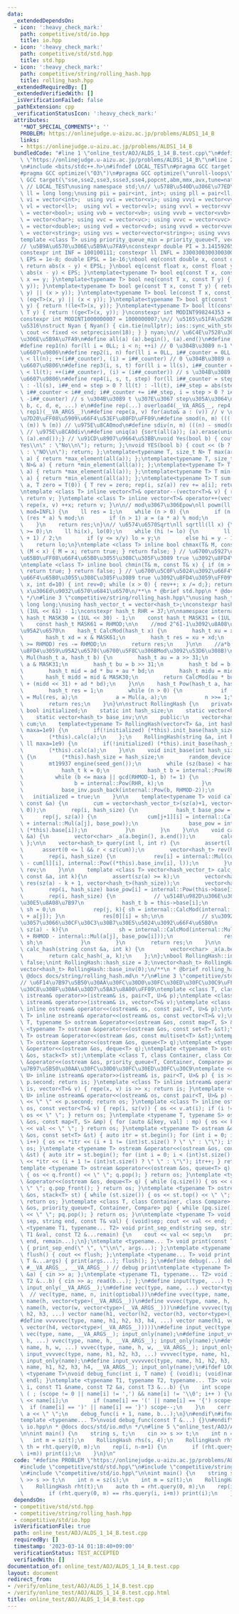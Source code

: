 ```yaml
---
data:
  _extendedDependsOn:
  - icon: ':heavy_check_mark:'
    path: competitive/std/io.hpp
    title: io.hpp
  - icon: ':heavy_check_mark:'
    path: competitive/std/std.hpp
    title: std.hpp
  - icon: ':heavy_check_mark:'
    path: competitive/string/rolling_hash.hpp
    title: rolling_hash.hpp
  _extendedRequiredBy: []
  _extendedVerifiedWith: []
  _isVerificationFailed: false
  _pathExtension: cpp
  _verificationStatusIcon: ':heavy_check_mark:'
  attributes:
    '*NOT_SPECIAL_COMMENTS*': ''
    PROBLEM: https://onlinejudge.u-aizu.ac.jp/problems/ALDS1_14_B
    links:
    - https://onlinejudge.u-aizu.ac.jp/problems/ALDS1_14_B
  bundledCode: "#line 1 \"online_test/AOJ/ALDS_1_14_B.test.cpp\"\n#define PROBLEM\
    \ \"https://onlinejudge.u-aizu.ac.jp/problems/ALDS1_14_B\"\n#line 2 \"competitive/std/std.hpp\"\
    \n#include <bits/stdc++.h>\n#ifndef LOCAL_TEST\n#pragma GCC target (\"avx\")\n\
    #pragma GCC optimize(\"O3\")\n#pragma GCC optimize(\"unroll-loops\")\n#pragma\
    \ GCC target(\"sse,sse2,sse3,ssse3,sse4,popcnt,abm,mmx,avx,tune=native\")\n#endif\
    \ // LOCAL_TEST\nusing namespace std;\n// \u578B\u540D\u306E\u77ED\u7E2E\nusing\
    \ ll = long long;\nusing pii = pair<int, int>; using pll = pair<ll, ll>;\nusing\
    \ vi = vector<int>;  using vvi = vector<vi>; using vvvi = vector<vvi>;\nusing\
    \ vl = vector<ll>;  using vvl = vector<vl>; using vvvl = vector<vvl>;\nusing vb\
    \ = vector<bool>; using vvb = vector<vb>; using vvvb = vector<vvb>;\nusing vc\
    \ = vector<char>; using vvc = vector<vc>; using vvvc = vector<vvc>;\nusing vd\
    \ = vector<double>; using vvd = vector<vd>; using vvvd = vector<vvd>;\nusing vs\
    \ = vector<string>; using vvs = vector<vector<string>>; using vvvs = vector<vector<vector<string>>>;\n\
    template <class T> using priority_queue_min = priority_queue<T, vector<T>, greater<T>>;\n\
    // \u5B9A\u6570\u306E\u5B9A\u7FA9\nconstexpr double PI = 3.14159265358979323;\n\
    constexpr int INF = 100100111; constexpr ll INFL = 3300300300300300491LL;\nfloat\
    \ EPS = 1e-8; double EPSL = 1e-16;\nbool eq(const double x, const double y) {\
    \ return abs(x - y) < EPSL; }\nbool eq(const float x, const float y) { return\
    \ abs(x - y) < EPS; }\ntemplate<typename T> bool eq(const T x, const T y) { return\
    \ x == y; }\ntemplate<typename T> bool neq(const T x, const T y) { return !(eq<T>(x,\
    \ y)); }\ntemplate<typename T> bool ge(const T x, const T y) { return (eq<T>(x,\
    \ y) || (x > y)); }\ntemplate<typename T> bool le(const T x, const T y) { return\
    \ (eq<T>(x, y) || (x < y)); }\ntemplate<typename T> bool gt(const T x, const T\
    \ y) { return !(le<T>(x, y)); }\ntemplate<typename T> bool lt(const T x, const\
    \ T y) { return !(ge<T>(x, y)); }\nconstexpr int MODINT998244353 = 998244353;\n\
    constexpr int MODINT1000000007 = 1000000007;\n// \u5165\u51FA\u529B\u9AD8\u901F\
    \u5316\nstruct Nyan { Nyan() { cin.tie(nullptr); ios::sync_with_stdio(false);\
    \ cout << fixed << setprecision(18); } } nyan;\n// \u6C4E\u7528\u30DE\u30AF\u30ED\
    \u306E\u5B9A\u7FA9\n#define all(a) (a).begin(), (a).end()\n#define sz(x) ((int)(x).size())\n\
    #define rep1(n) for(ll i = 0LL; i < n; ++i) // 0 \u304B\u3089 n-1 \u307E\u3067\
    \u6607\u9806\n#define rep2(i, n) for(ll i = 0LL, i##_counter = 0LL; i##_counter\
    \ < ll(n); ++(i##_counter), (i) = i##_counter) // 0 \u304B\u3089 n-1 \u307E\u3067\
    \u6607\u9806\n#define rep3(i, s, t) for(ll i = ll(s), i##_counter = ll(s); i##_counter\
    \ < ll(t); ++(i##_counter), (i) = (i##_counter)) // s \u304B\u3089 t \u307E\u3067\
    \u6607\u9806\n#define rep4(i, s, t, step) for(ll i##_counter = step > 0 ? ll(s)\
    \ : -ll(s), i##_end = step > 0 ? ll(t) : -ll(t), i##_step = abs(step), i = ll(s);\
    \ i##_counter < i##_end; i##_counter += i##_step, i = step > 0 ? i##_counter :\
    \ -i##_counter) // s \u304B\u3089 t \u307E\u3067 step\u305A\u3064\n#define overload4(a,\
    \ b, c, d, e, ...) e\n#define rep(...) overload4(__VA_ARGS__, rep4, rep3, rep2,\
    \ rep1)(__VA_ARGS__)\n#define repe(a, v) for(auto& a : (v)) // v \u306E\u5168\u8981\
    \u7D20\uFF08\u5909\u66F4\u53EF\u80FD\uFF09\n#define smod(n, m) ((((n) % (m)) +\
    \ (m)) % (m)) // \u975E\u8CA0mod\n#define sdiv(n, m) (((n) - smod(n, m)) / (m))\
    \ // \u975E\u8CA0div\n#define uniq(a) {sort(all(a)); (a).erase(unique(all(a)),\
    \ (a).end());} // \u91CD\u8907\u9664\u53BB\nvoid Yes(bool b) { cout << (b ? \"\
    Yes\\n\" : \"No\\n\"); return; };\nvoid YES(bool b) { cout << (b ? \"YES\\n\"\
    \ : \"NO\\n\"); return; };\ntemplate<typename T, size_t N> T max(array<T, N>&\
    \ a) { return *max_element(all(a)); };\ntemplate<typename T, size_t N> T min(array<T,\
    \ N>& a) { return *min_element(all(a)); };\ntemplate<typename T> T max(vector<T>&\
    \ a) { return *max_element(all(a)); };\ntemplate<typename T> T min(vector<T>&\
    \ a) { return *min_element(all(a)); };\ntemplate<typename T> T sum(vector<T>&\
    \ a, T zero = T(0)) { T rev = zero; rep(i, sz(a)) rev += a[i]; return rev; };\n\
    \ntemplate <class T> inline vector<T>& operator--(vector<T>& v) { repe(x, v) --x;\
    \ return v; }\ntemplate <class T> inline vector<T>& operator++(vector<T>& v) {\
    \ repe(x, v) ++x; return v; }\n\n// mod\u3067\u306Epow\nll powm(ll a, ll n, ll\
    \ mod=INFL) {\n    ll res = 1;\n    while (n > 0) {\n        if (n & 1) res =\
    \ (res * a) % mod;\n        if (n > 1) a = (a * a) % mod;\n        n >>= 1;\n\
    \    }\n    return res;\n}\n// \u6574\u6570Sqrt\nll sqrtll(ll x) {\n    assert(x\
    \ >= 0);\n    ll hi(x), lo(0);\n    while (hi != lo) {\n        ll y = (hi + lo\
    \ + 1) / 2;\n        if (y <= x/y) lo = y;\n        else hi = y - 1;\n    }\n\
    \    return lo;\n}\ntemplate <class T> inline bool chmax(T& M, const T& x) { if\
    \ (M < x) { M = x; return true; } return false; } // \u6700\u5927\u5024\u3092\u66F4\
    \u65B0\uFF08\u66F4\u65B0\u3055\u308C\u305F\u3089 true \u3092\u8FD4\u3059\uFF09\
    \ntemplate <class T> inline bool chmin(T& m, const T& x) { if (m > x) { m = x;\
    \ return true; } return false; } // \u6700\u5C0F\u5024\u3092\u66F4\u65B0\uFF08\
    \u66F4\u65B0\u3055\u308C\u305F\u3089 true \u3092\u8FD4\u3059\uFF09\nint digit(ll\
    \ x, int d=10) { int rev=0; while (x > 0) { rev++; x /= d;}; return rev; } //\
    \ x\u306Ed\u9032\u6570\u6841\u6570\n/**\n * @brief std.hpp\n * @docs docs/std/std.md\n\
    \ */\n#line 3 \"competitive/string/rolling_hash.hpp\"\nusing hash_t = unsigned\
    \ long long;\nusing hash_vector_t = vector<hash_t>;\nconstexpr hash_t RHMOD =\
    \ (1UL << 61) - 1;\nconstexpr hash_t RHR = 37;\n\nnamespace internal {\n    const\
    \ hash_t MASK30 = (1UL << 30) - 1;\n    const hash_t MASK31 = (1UL << 31) - 1;\n\
    \    const hash_t MASK61 = RHMOD;\n\n    //mod 2^61-1\u3092\u8A08\u7B97\u3059\u308B\
    \u95A2\u6570\n    hash_t CalcMod(hash_t x) {\n        hash_t xu = x >> 61;\n \
    \       hash_t xd = x & MASK61;\n        hash_t res = xu + xd;\n        if (res\
    \ >= RHMOD) res -= RHMOD;\n        return res;\n    }\n\n    //a*b mod 2^61-1\u3092\
    \u8FD4\u3059\u95A2\u6570(\u6700\u5F8C\u306BMod\u3092\u53D6\u308B)\n    hash_t\
    \ Mul(hash_t a, hash_t b) {\n        hash_t au = a >> 31;\n        hash_t ad =\
    \ a & MASK31;\n        hash_t bu = b >> 31;\n        hash_t bd = b & MASK31;\n\
    \        hash_t mid = ad * bu + au * bd;\n        hash_t midu = mid >> 30;\n \
    \       hash_t midd = mid & MASK30;\n        return CalcMod(au * bu * 2 + midu\
    \ + (midd << 31) + ad * bd);\n    }\n\n    hash_t Pow(hash_t a, hash_t n) {\n\
    \        hash_t res = 1;\n        while (n > 0) {\n            if (n & 1) res\
    \ = Mul(res, a);\n            a = Mul(a, a);\n            n >>= 1;\n        }\n\
    \        return res;\n    }\n}\n\nstruct RollingHash {\n    private:\n    static\
    \ bool initialized;\n    static int hash_size;\n    static vector<hash_t> base;\n\
    \    static vector<hash_t> base_inv;\n\n    public:\n    vector<hash_vector_t>\
    \ cum;\n    template<typename T> RollingHash(vector<T> &a, int hash_size=3, ll\
    \ maxa=1e9) {\n        if(!initialized) (*this).init_base(hash_size, maxa);\n\
    \        (*this).calc(a);\n    };\n    RollingHash(string &a, int hash_size=3,\
    \ ll maxa=1e9) {\n        if(!initialized) (*this).init_base(hash_size, maxa);\n\
    \        (*this).calc(a);\n    }\n\n    void init_base(int hash_size, ll maxa)\
    \ {\n        (*this).hash_size = hash_size;\n        random_device seed_gen;\n\
    \        mt19937 engine(seed_gen());\n        while (sz(base) < hash_size) {\n\
    \            hash_t k = 0;\n            hash_t b = internal::Pow(RHR, k);\n  \
    \          while (b <= maxa || gcd(RHMOD-1, b) != 1) {\n                k = engine();\n\
    \                b = internal::Pow(RHR, k);\n            }\n            base.push_back(b);\n\
    \            base_inv.push_back(internal::Pow(b, RHMOD-2));\n        }\n     \
    \   initialized = true;\n    }\n\n    template<typename T> void calc(vector<T>\
    \ const &a) {\n        cum = vector<hash_vector_t>(sz(a)+1, vector<hash_t>(hash_size,\
    \ 0));\n        rep(i, hash_size) {\n            hash_t base_pow = 1;\n      \
    \      rep(j, sz(a)) {\n                cum[j+1][i] = internal::CalcMod(cum[j][i]\
    \ + internal::Mul(a[j], base_pow));\n                base_pow = internal::Mul(base_pow,\
    \ (*this).base[i]);\n            }\n        }\n    }\n\n    void calc(string const\
    \ &a) {\n        vector<char> _a(a.begin(), a.end());\n        calc(_a);\n   \
    \ };\n\n    vector<hash_t> query(int l, int r) {\n        assert(l <= r);\n  \
    \      assert(0 <= l && r < sz(cum));\n        vector<hash_t> rev(hash_size);\n\
    \        rep(i, hash_size) {\n            rev[i] = internal::Mul(cum[r][i] + RHMOD\
    \ - cum[l][i], internal::Pow((*this).base_inv[i], l));\n        }\n        return\
    \ rev;\n    }\n\n    template <class T> vector<hash_vector_t> calc_hash(vector<T>\
    \ const &a, int k){\n        assert(sz(a) >= k);\n        vector<hash_vector_t>\
    \ res(sz(a) - k + 1, vector<hash_t>(hash_size));\n        vector<hash_t> base_pow(hash_size);\n\
    \        rep(i, hash_size) base_pow[i] = internal::Pow(this->base[i], k);\n\n\
    \        rep(i, hash_size) {\n            // \u5148\u982D\u306E\u30CF\u30C3\u30B7\
    \u30E5\u8A08\u7B97\n            hash_t b = this->base[i];\n            hash_t\
    \ sh = 0;\n            rep(j, k){ sh = internal::CalcMod(internal::Mul(sh, b)\
    \ + a[j]); }\n            res[0][i] = sh;\n\n            // s\u3092\u305A\u3089\
    \u3057\u3066\u30CF\u30C3\u30B7\u30E5\u5024\u3092\u66F4\u65B0\n            rep(j,\
    \ sz(a) - k){\n                sh = internal::CalcMod(internal::Mul(sh, b) + a[j+k]\
    \ + RHMOD - internal::Mul(a[j], base_pow[i]));\n                res[j+1][i] =\
    \ sh;\n            }\n        }\n        return res;\n    }\n\n    vector<hash_vector_t>\
    \ calc_hash(string const &a, int k) {\n        vector<char> _a(a.begin(), a.end());\n\
    \        return calc_hash(_a, k);\n    };\n};\nbool RollingHash::initialized =\
    \ false;\nint RollingHash::hash_size = 3;\nvector<hash_t> RollingHash::base(0);\n\
    vector<hash_t> RollingHash::base_inv(0);\n/**\n * @brief rolling_hash.hpp\n *\
    \ @docs docs/string/rolling_hash.md\n */\n#line 3 \"competitive/std/io.hpp\"\n\
    // \u6F14\u7B97\u5B50\u30AA\u30FC\u30D0\u30FC\u30ED\u30FC\u30C9\uFF08\u30D7\u30ED\
    \u30C8\u30BF\u30A4\u30D7\u5BA3\u8A00\uFF09\ntemplate <class T, class U> inline\
    \ istream& operator>>(istream& is, pair<T, U>& p);\ntemplate <class T> inline\
    \ istream& operator>>(istream& is, vector<T>& v);\ntemplate <class T, class U>\
    \ inline ostream& operator<<(ostream& os, const pair<T, U>& p);\ntemplate <class\
    \ T> inline ostream& operator<<(ostream& os, const vector<T>& v);\ntemplate <typename\
    \ T, typename S> ostream &operator<<(ostream &os, const map<T, S> &mp);\ntemplate\
    \ <typename T> ostream &operator<<(ostream &os, const set<T> &st);\ntemplate <typename\
    \ T> ostream &operator<<(ostream &os, const multiset<T> &st);\ntemplate <typename\
    \ T> ostream &operator<<(ostream &os, queue<T> q);\ntemplate <typename T> ostream\
    \ &operator<<(ostream &os, deque<T> q);\ntemplate <typename T> ostream &operator<<(ostream\
    \ &os, stack<T> st);\ntemplate <class T, class Container, class Compare> ostream\
    \ &operator<<(ostream &os, priority_queue<T, Container, Compare> pq);\n\n// \u6F14\
    \u7B97\u5B50\u30AA\u30FC\u30D0\u30FC\u30ED\u30FC\u30C9\ntemplate <class T, class\
    \ U> inline istream& operator>>(istream& is, pair<T, U>& p) { is >> p.first >>\
    \ p.second; return is; }\ntemplate <class T> inline istream& operator>>(istream&\
    \ is, vector<T>& v) { repe(x, v) is >> x; return is; }\ntemplate <class T, class\
    \ U> inline ostream& operator<<(ostream& os, const pair<T, U>& p) { os << p.first\
    \ << \" \" << p.second; return os; }\ntemplate <class T> inline ostream& operator<<(ostream&\
    \ os, const vector<T>& v) { rep(i, sz(v)) { os << v.at(i); if (i != sz(v) - 1)\
    \ os << \" \"; } return os; }\ntemplate <typename T, typename S> ostream &operator<<(ostream\
    \ &os, const map<T, S> &mp) { for (auto &[key, val] : mp) { os << key << \":\"\
    \ << val << \" \"; } return os; }\ntemplate <typename T> ostream &operator<<(ostream\
    \ &os, const set<T> &st) { auto itr = st.begin(); for (int i = 0; i < (int)st.size();\
    \ i++) { os << *itr << (i + 1 != (int)st.size() ? \" \" : \"\"); itr++; } return\
    \ os; }\ntemplate <typename T> ostream &operator<<(ostream &os, const multiset<T>\
    \ &st) { auto itr = st.begin(); for (int i = 0; i < (int)st.size(); i++) { os\
    \ << *itr << (i + 1 != (int)st.size() ? \" \" : \"\"); itr++; } return os; }\n\
    template <typename T> ostream &operator<<(ostream &os, queue<T> q) { while (q.size())\
    \ { os << q.front() << \" \"; q.pop(); } return os; }\ntemplate <typename T> ostream\
    \ &operator<<(ostream &os, deque<T> q) { while (q.size()) { os << q.front() <<\
    \ \" \"; q.pop_front(); } return os; }\ntemplate <typename T> ostream &operator<<(ostream\
    \ &os, stack<T> st) { while (st.size()) { os << st.top() << \" \"; st.pop(); }\
    \ return os; }\ntemplate <class T, class Container, class Compare> ostream &operator<<(ostream\
    \ &os, priority_queue<T, Container, Compare> pq) { while (pq.size()) { os << pq.top()\
    \ << \" \"; pq.pop(); } return os; }\n\ntemplate <typename T> void print_sep_end(string\
    \ sep, string end, const T& val) { (void)sep; cout << val << end; };\ntemplate\
    \ <typename T1, typename... T2> void print_sep_end(string sep, string end, const\
    \ T1 &val, const T2 &...remain) {\n    cout << val << sep;\n    print_sep_end(sep,\
    \ end, remain...);\n};\ntemplate <typename... T> void print(const T &...args)\
    \ { print_sep_end(\" \", \"\\n\", args...); };\ntemplate <typename... T> void\
    \ flush() { cout << flush; };\ntemplate <typename... T> void print_and_flush(const\
    \ T &...args) { print(args...); flush(); };\n#define debug(...) debug_func(0,\
    \ #__VA_ARGS__, __VA_ARGS__) // debug print\ntemplate <typename T> void input_only(T\
    \ &a) { cin >> a; };\ntemplate <typename T1, typename... T2> void input_only(T1&a,\
    \ T2 &...b) { cin >> a; read(b...); };\n#define input(type, ...) type __VA_ARGS__;\
    \ input_only(__VA_ARGS__);\n#define vec(type, name, ...) vector<type> name(__VA_ARGS__)\
    \  // vec(type, name, n, init(optiobal))\n#define vvec(type, name, h, ...) vector\
    \ name(h, vector<type>(__VA_ARGS__))\n#define vvvec(type, name, h, w, ...) vector\
    \ name(h, vector(w, vector<type>(__VA_ARGS__)))\n#define vvvvec(type, name, h1,\
    \ h2, h3, ...) vector name(h1, vector(h2, vector(h3, vector<type>(__VA_ARGS__))))\n\
    #define vvvvvec(type, name, h1, h2, h3, h4, ...) vector name(h1, vector(h2, vector(h3,\
    \ vector(h4, vector<type>(__VA_ARGS__)))))\n#define input_vec(type, name, ...)\
    \ vec(type, name, __VA_ARGS__); input_only(name);\n#define input_vvec(type, name,\
    \ h, ...) vvec(type, name, h, __VA_ARGS__); input_only(name);\n#define input_vvvec(type,\
    \ name, h, w, ...) vvvec(type, name, h, w, __VA_ARGS__); input_only(name);\n#define\
    \ input_vvvvec(type, name, h1, h2, h3, ...) vvvvec(type, name, h1, h2, h3, __VA_ARGS__);\
    \ input_only(name);\n#define input_vvvvvec(type, name, h1, h2, h3, h4, ...) vvvvvec(type,\
    \ name, h1, h2, h3, h4, __VA_ARGS__); input_only(name);\n#ifdef LOCAL_TEST\ntemplate\
    \ <typename T>\nvoid debug_func(int i, T name) { (void)i; (void)name; cerr <<\
    \ endl; }\ntemplate <typename T1, typename T2, typename... T3> void debug_func(int\
    \ i, const T1 &name, const T2 &a, const T3 &...b) {\n    int scope = 0;\n    for\
    \ ( ; (scope != 0 || name[i] != ',') && name[i] != '\\0'; i++ ) {\n        cerr\
    \ << name[i];\n        if (name[i] == '(' || name[i] == '{') scope++;\n      \
    \  if (name[i] == ')' || name[i] == '}') scope--;\n    }\n    cerr << \":\" <<\
    \ a << \" \";\n    debug_func(i + 1, name, b...);\n}\n#endif\n#ifndef LOCAL_TEST\n\
    template <typename... T>\nvoid debug_func(const T &...) {}\n#endif\n/**\n * @brief\
    \ io.hpp\n * @docs docs/std/io.md\n */\n#line 5 \"online_test/AOJ/ALDS_1_14_B.test.cpp\"\
    \n\nint main() {\n    string s, t;\n    cin >> s >> t;\n    int n = sz(s);\n \
    \   int m = sz(t);\n    RollingHash rhs(s, 4);\n    RollingHash rht(t);\n    auto\
    \ th = rht.query(0, m);\n    rep(i, n-m+1) {\n        if (rht.query(0, m) == rhs.query(i,\
    \ i+m)) print(i);\n    }\n}\n"
  code: "#define PROBLEM \"https://onlinejudge.u-aizu.ac.jp/problems/ALDS1_14_B\"\n\
    #include \"competitive/std/std.hpp\"\n#include \"competitive/string/rolling_hash.hpp\"\
    \n#include \"competitive/std/io.hpp\"\n\nint main() {\n    string s, t;\n    cin\
    \ >> s >> t;\n    int n = sz(s);\n    int m = sz(t);\n    RollingHash rhs(s, 4);\n\
    \    RollingHash rht(t);\n    auto th = rht.query(0, m);\n    rep(i, n-m+1) {\n\
    \        if (rht.query(0, m) == rhs.query(i, i+m)) print(i);\n    }\n}\n"
  dependsOn:
  - competitive/std/std.hpp
  - competitive/string/rolling_hash.hpp
  - competitive/std/io.hpp
  isVerificationFile: true
  path: online_test/AOJ/ALDS_1_14_B.test.cpp
  requiredBy: []
  timestamp: '2023-03-14 01:18:40+09:00'
  verificationStatus: TEST_ACCEPTED
  verifiedWith: []
documentation_of: online_test/AOJ/ALDS_1_14_B.test.cpp
layout: document
redirect_from:
- /verify/online_test/AOJ/ALDS_1_14_B.test.cpp
- /verify/online_test/AOJ/ALDS_1_14_B.test.cpp.html
title: online_test/AOJ/ALDS_1_14_B.test.cpp
---
```

